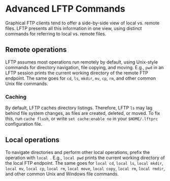 # Advanced LFTP Commands

Graphical FTP clients tend to offer a side-by-side view of local vs. remote files. LFTP presents all this information in one view, using distinct commands for referring to local vs. remote files.

## Remote operations

LFTP assumes most operations run remotely by default, using Unix-style commands for directory navigation, file copying, and moving. E.g., `pwd` in an LFTP session prints the current working directory of the remote FTP endpoint. The same goes for `cd`, `ls`, `mkdir`, `mv`, `cp`, `rm`, and other common Unix file commands.

### Caching

By default, LFTP caches directory listings. Therefore, LFTP `ls` may lag behind file system changes, as files are created, deleted, or moved. To fix this, run `cache flush`, or write `set cache:enable no` in your `$HOME/.lftprc` configuration file.

## Local operations

To navigate directories and perform other local operations, prefix the operation with `local `. E.g., `local pwd` prints the current working directory of the local FTP endpoint. The same goes for `local cd`, `local ls`, `local mkdir`, `local mv`, `local cp`, `local rm`, `local move`, `local copy`, `local rm`, `local rmdir`, and other common Unix and Windows file commands.